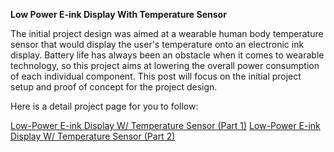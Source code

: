 **Low Power E-ink Display With Temperature Sensor**

The initial project design was aimed at a wearable human body temperature sensor that would display the user's temperature onto an electronic ink display. Battery life has always been an obstacle when it comes to wearable technology, so this project aims at lowering the overall power consumption of each individual component. This post will focus on the initial project setup and proof of concept for the project design.

Here is a detail project page for you to follow:

[Low-Power E-ink Display W/ Temperature Sensor (Part 1)](https://www.hackster.io/169209/low-power-e-ink-display-w-temperature-sensor-part-1-8d2500)
[Low-Power E-ink Display W/ Temperature Sensor (Part 2)](https://www.hackster.io/172196/human-body-temperature-to-e-ink-display-part-2-160940)
